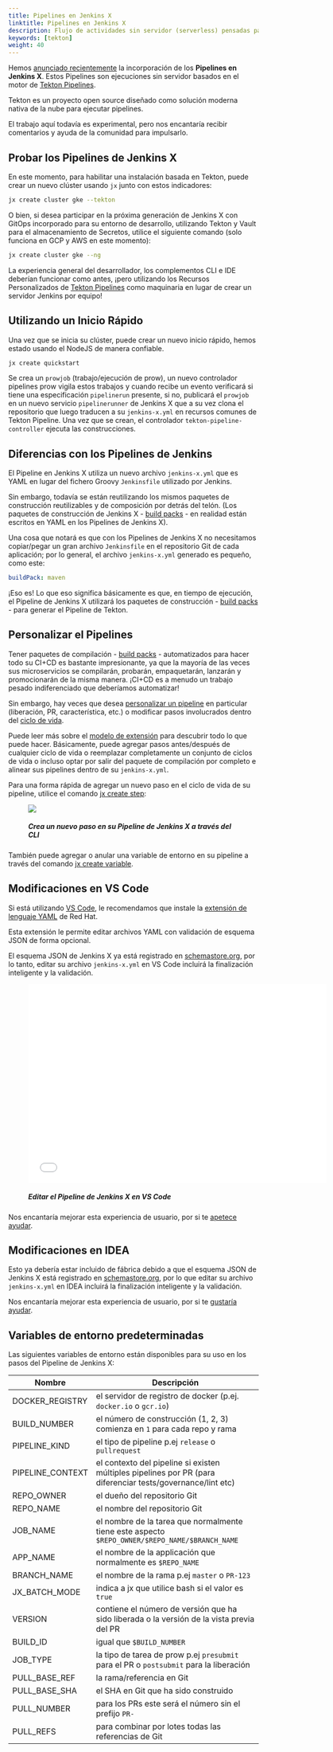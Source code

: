 ```yaml
---
title: Pipelines en Jenkins X
linktitle: Pipelines en Jenkins X
description: Flujo de actividades sin servidor (serverless) pensadas para la nube
keywords: [tekton]
weight: 40
---
```


Hemos [anunciado recientemente](/news/jenkins-x-next-gen-pipeline-engine/) la incorporación de los **Pipelines en Jenkins X**. Estos Pipelines son ejecuciones sin servidor basados en el motor de [Tekton Pipelines](https://tekton.dev/).

Tekton es un proyecto open source diseñado como solución moderna nativa de la nube para ejecutar pipelines.

El trabajo aquí todavía es experimental, pero nos encantaría recibir comentarios y ayuda de la comunidad para impulsarlo.

## Probar los Pipelines de Jenkins X

En este momento, para habilitar una instalación basada en Tekton, puede crear un nuevo clúster usando `jx` junto con estos indicadores:

```sh
jx create cluster gke --tekton
```

O bien, si desea participar en la próxima generación de Jenkins X con GitOps incorporado para su entorno de desarrollo, utilizando Tekton y Vault para el almacenamiento de Secretos, utilice el siguiente comando (solo funciona en GCP y AWS en este momento):

```sh
jx create cluster gke --ng
```

La experiencia general del desarrollador, los complementos CLI e IDE deberían funcionar como antes, ¡pero utilizando los Recursos Personalizados de [Tekton Pipelines](https://tekton.dev/) como maquinaria en lugar de crear un servidor Jenkins por equipo!

## Utilizando un Inicio Rápido

Una vez que se inicia su clúster, puede crear un nuevo inicio rápido, hemos estado usando el NodeJS de manera confiable.

```sh
jx create quickstart
```

Se crea un `prowjob` (trabajo/ejecución de prow), un nuevo controlador pipelines prow vigila estos trabajos y cuando recibe un evento verificará si tiene una especificación `pipelinerun` presente, si no, publicará el `prowjob` en un nuevo servicio `pipelinerunner` de Jenkins X que a su vez clona el repositorio que luego traducen a su `jenkins-x.yml` en recursos comunes de Tekton Pipeline. Una vez que se crean, el controlador `tekton-pipeline-controller` ejecuta las construcciones.

## Diferencias con los Pipelines de Jenkins

El Pipeline en Jenkins X utiliza un nuevo archivo `jenkins-x.yml` que es YAML en lugar del fichero Groovy `Jenkinsfile` utilizado por Jenkins.

Sin embargo, todavía se están reutilizando los mismos paquetes de construcción reutilizables y de composición por detrás del telón. (Los paquetes de construcción de Jenkins X - [build packs](/docs/create-project/build-packs/) - en realidad están escritos en YAML en los Pipelines de Jenkins X).

Una cosa que notará es que con los Pipelines de Jenkins X no necesitamos copiar/pegar un gran archivo `Jenkinsfile` en el repositorio Git de cada aplicación; por lo general, el archivo `jenkins-x.yml` generado es pequeño, como este:

```yaml
buildPack: maven
```

¡Eso es! Lo que eso significa básicamente es que, en tiempo de ejecución, el Pipeline de Jenkins X utilizará los paquetes de construcción - [build packs](/docs/create-project/build-packs/) - para generar el Pipeline de Tekton.

## Personalizar el Pipelines

Tener paquetes de compilación - [build packs](/docs/create-project/build-packs/) - automatizados para hacer todo su CI+CD es bastante impresionante, ya que la mayoría de las veces sus microservicios se compilarán, probarán, empaquetarán, lanzarán y promocionarán de la misma manera. ¡CI+CD es a menudo un trabajo pesado indiferenciado que deberíamos automatizar!

Sin embargo, hay veces que desea [personalizar un pipeline](/docs/create-project/build-packs/#pipelines) en particular (liberación, PR, característica, etc.) o modificar pasos involucrados dentro del [ciclo de vida](/docs/first-projects/build-packs/#life-cycles).

Puede leer más sobre el [modelo de extensión](/docs/create-project/build-packs/#pipeline-extension-model) para descubrir todo lo que puede hacer. Básicamente, puede agregar pasos antes/después de cualquier ciclo de vida o reemplazar completamente un conjunto de ciclos de vida o incluso optar por salir del paquete de compilación por completo e alinear sus pipelines dentro de su `jenkins-x.yml`.

Para una forma rápida de agregar un nuevo paso en el ciclo de vida de su pipeline, utilice el comando [jx create step](/commands/deprecation/):

<figure>
<img src="/images/architecture/create-step.gif" />
<figcaption>
<h5>Crea un nuevo paso en su Pipeline de Jenkins X a través del CLI</h5>
</figcaption>
</figure>

También puede agregar o anular una variable de entorno en su pipeline a través del comando [jx create variable](/commands/jx_create_variable/).

## Modificaciones en VS Code

Si está utilizando [VS Code](https://code.visualstudio.com/), le recomendamos que instale la [extensión de lenguaje YAML](https://marketplace.visualstudio.com/items?itemName=redhat.vscode-yaml) de Red Hat.

Esta extensión le permite editar archivos YAML con validación de esquema JSON de forma opcional.

El esquema JSON de Jenkins X ya está registrado en [schemastore.org](http://schemastore.org/json/), por lo tanto, editar su archivo `jenkins-x.yml` en VS Code incluirá la finalización inteligente y la validación.

<figure>
<embed src="/images/architecture/yaml-edit.mp4" autostart="false" height="400" width="600" />
<figcaption>
<h5>Editar el Pipeline de Jenkins X en VS Code</h5>
</figcaption>
</figure>

Nos encantaría mejorar esta experiencia de usuario, por si te [apetece ayudar](/docs/contributing/).

## Modificaciones en IDEA

Esto ya debería estar incluido de fábrica debido a que el esquema JSON de Jenkins X está registrado en [schemastore.org](http://schemastore.org/json/), por lo que editar su archivo `jenkins-x.yml` en IDEA incluirá la finalización inteligente y la validación.

Nos encantaría mejorar esta experiencia de usuario, por si te [gustaría ayudar](/docs/contributing/).

## Variables de entorno predeterminadas

Las siguientes variables de entorno están disponibles para su uso en los pasos del Pipeline de Jenkins X:

| Nombre | Descripción |
| --- | --- |
| DOCKER_REGISTRY | el servidor de registro de docker (p.ej. `docker.io` o `gcr.io`) |
| BUILD_NUMBER | el número de construcción (1, 2, 3) comienza en `1` para cada repo y rama |
| PIPELINE_KIND | el tipo de pipeline p.ej `release` o `pullrequest` |
| PIPELINE_CONTEXT | el contexto del pipeline si existen múltiples pipelines por PR (para diferenciar tests/governance/lint etc) |
| REPO_OWNER | el dueño del repositorio Git |
| REPO_NAME | el nombre del repositorio Git |
| JOB_NAME | el nombre de la tarea que normalmente tiene este aspecto `$REPO_OWNER/$REPO_NAME/$BRANCH_NAME` |
| APP_NAME | el nombre de la applicación que normalmente es `$REPO_NAME`
| BRANCH_NAME | el nombre de la rama p.ej `master` o `PR-123` |
| JX_BATCH_MODE | indica a jx que utilice bash si el valor es `true` |
| VERSION | contiene el número de versión que ha sido liberada o la versión de la vista previa del PR |
| BUILD_ID | igual que `$BUILD_NUMBER`
| JOB_TYPE | la tipo de tarea de prow p.ej `presubmit` para el PR o `postsubmit` para la liberación |
| PULL_BASE_REF | la rama/referencia en Git |
| PULL_BASE_SHA | el SHA en Git que ha sido construido |
| PULL_NUMBER | para los PRs este será el número sin el prefijo `PR-`
| PULL_REFS | para combinar por lotes todas las referencias de Git |
